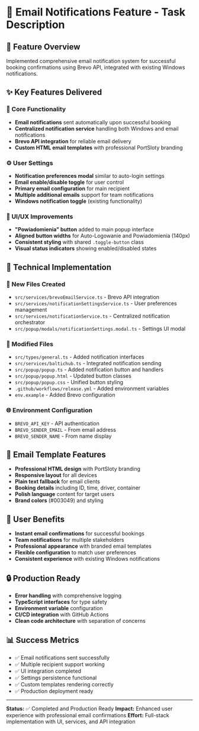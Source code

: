# 📧 Email Notifications Feature - Task Description

## 🎯 Feature Overview
Implemented comprehensive email notification system for successful booking confirmations using Brevo API, integrated with existing Windows notifications.

## ✨ Key Features Delivered

### 🔧 Core Functionality
- **Email notifications** sent automatically upon successful booking
- **Centralized notification service** handling both Windows and email notifications
- **Brevo API integration** for reliable email delivery
- **Custom HTML email templates** with professional PortSloty branding

### ⚙️ User Settings
- **Notification preferences modal** similar to auto-login settings
- **Email enable/disable toggle** for user control
- **Primary email configuration** for main recipient
- **Multiple additional emails** support for team notifications
- **Windows notification toggle** (existing functionality)

### 🎨 UI/UX Improvements
- **"Powiadomienia" button** added to main popup interface
- **Aligned button widths** for Auto-Logowanie and Powiadomienia (140px)
- **Consistent styling** with shared `.toggle-button` class
- **Visual status indicators** showing enabled/disabled states

## 🔧 Technical Implementation

### 📁 New Files Created
- `src/services/brevoEmailService.ts` - Brevo API integration
- `src/services/notificationSettingsService.ts` - User preferences management
- `src/services/notificationService.ts` - Centralized notification orchestrator
- `src/popup/modals/notificationSettings.modal.ts` - Settings UI modal

### 🔄 Modified Files
- `src/types/general.ts` - Added notification interfaces
- `src/services/baltichub.ts` - Integrated notification sending
- `src/popup/popup.ts` - Added notification button and handlers
- `src/popup/popup.html` - Updated button classes
- `src/popup/popup.css` - Unified button styling
- `.github/workflows/release.yml` - Added environment variables
- `env.example` - Added Brevo configuration

### 🌐 Environment Configuration
- `BREVO_API_KEY` - API authentication
- `BREVO_SENDER_EMAIL` - From email address
- `BREVO_SENDER_NAME` - From name display

## 📧 Email Template Features
- **Professional HTML design** with PortSloty branding
- **Responsive layout** for all devices
- **Plain text fallback** for email clients
- **Booking details** including ID, time, driver, container
- **Polish language** content for target users
- **Brand colors** (#003049) and styling

## 🎯 User Benefits
- **Instant email confirmations** for successful bookings
- **Team notifications** for multiple stakeholders
- **Professional appearance** with branded email templates
- **Flexible configuration** to match user preferences
- **Consistent experience** with existing Windows notifications

## 🔒 Production Ready
- **Error handling** with comprehensive logging
- **TypeScript interfaces** for type safety
- **Environment variable** configuration
- **CI/CD integration** with GitHub Actions
- **Clean code architecture** with separation of concerns

## 📊 Success Metrics
- ✅ Email notifications sent successfully
- ✅ Multiple recipient support working
- ✅ UI integration completed
- ✅ Settings persistence functional
- ✅ Custom templates rendering correctly
- ✅ Production deployment ready

---
**Status:** ✅ Completed and Production Ready
**Impact:** Enhanced user experience with professional email confirmations
**Effort:** Full-stack implementation with UI, services, and API integration
